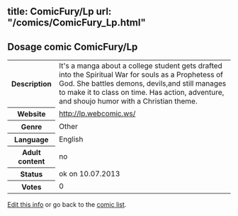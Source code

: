 title: ComicFury/Lp
url: "/comics/ComicFury_Lp.html"
---
Dosage comic ComicFury/Lp
-----------------------------------------

<p id="msg"></p>
<script type="text/javascript">
if (window.location.search === '?edit_info_mail=sent_ok') {
  var elem = document.getElementById("msg");
  elem.innerHTML = 'Edited information sucessfully sent for review, which is usually done daily. Thanks!';
  elem.className = 'ok';
}
</script>
<table class="comicinfo">
<tr>
<th>Description</th><td>It's a manga about a college student gets drafted into the Spiritual War for souls as a Prophetess of God. She battles demons, devils,and still manages to make it to class on time. Has action, adventure, and shoujo humor with a Christian theme.</td>
</tr>
<tr>
<th>Website</th><td><a href="http://lp.webcomic.ws/">http://lp.webcomic.ws/</a></td>
</tr>
<tr>
<th>Genre</th><td>Other</td>
</tr>
<tr>
<th>Language</th><td>English</td>
</tr>
<tr>
<th>Adult content</th><td>no</td>
</tr>
<tr>
<th>Status</th><td>ok on 10.07.2013</td>
</tr>
<tr>
<th>Votes</th><td>0</td>
</tr>
</table>

[Edit this info](ComicFury_Lp_edit.html) or go back to the [comic list](../comic-index.html).

